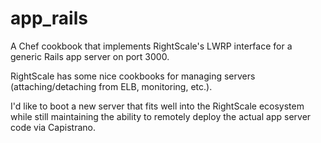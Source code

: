 app_rails
=========

A Chef cookbook that implements RightScale's LWRP interface for a generic Rails app server on port 3000.

RightScale has some nice cookbooks for managing servers (attaching/detaching from ELB, monitoring, etc.).

I'd like to boot a new server that fits well into the RightScale ecosystem while still maintaining the ability to remotely deploy the actual app server code via Capistrano.
